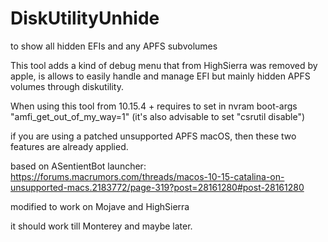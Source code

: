 # DiskUtilityUnhide
to show all hidden EFIs and any APFS subvolumes

This tool adds a kind of debug menu that from HighSierra was removed by apple, is allows to easily handle and manage EFI but mainly hidden APFS volumes through diskutility.

When using this tool from 10.15.4 + requires to set in nvram boot-args "amfi_get_out_of_my_way=1" (it's also advisable to set "csrutil disable")

if you are using a patched unsupported APFS macOS, then these two features are already applied.

based on ASentientBot launcher: https://forums.macrumors.com/threads/macos-10-15-catalina-on-unsupported-macs.2183772/page-319?post=28161280#post-28161280

modified to work on Mojave and HighSierra

it should work till Monterey and maybe later.
